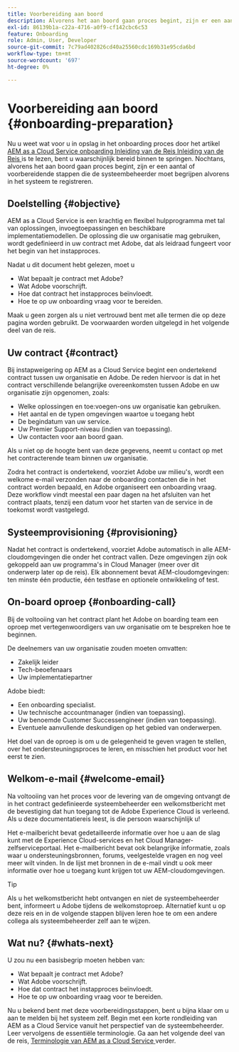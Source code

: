 ```yaml
---
title: Voorbereiding aan boord
description: Alvorens het aan boord gaan proces begint, zijn er een aantal of voorbereidende stappen die de systeembeheerder moet begrijpen alvorens in het systeem te registreren.
exl-id: 86139b1a-c22a-4716-a0f9-cf142cbc6c53
feature: Onboarding
role: Admin, User, Developer
source-git-commit: 7c79ad402826cd40a25560cdc169b31e95cda6bd
workflow-type: tm+mt
source-wordcount: '697'
ht-degree: 0%

---
```


# Voorbereiding aan boord {#onboarding-preparation}

Nu u weet wat voor u in opslag in het onboarding proces door het artikel [ AEM as a Cloud Service onboarding Inleiding van de Reis Inleiding van de Reis ](overview.md) is te lezen, bent u waarschijnlijk bereid binnen te springen. Nochtans, alvorens het aan boord gaan proces begint, zijn er een aantal of voorbereidende stappen die de systeembeheerder moet begrijpen alvorens in het systeem te registreren.

## Doelstelling {#objective}

AEM as a Cloud Service is een krachtig en flexibel hulpprogramma met tal van oplossingen, invoegtoepassingen en beschikbare implementatiemodellen. De oplossing die uw organisatie mag gebruiken, wordt gedefinieerd in uw contract met Adobe, dat als leidraad fungeert voor het begin van het instapproces.

Nadat u dit document hebt gelezen, moet u

* Wat bepaalt je contract met Adobe?
* Wat Adobe voorschrijft.
* Hoe dat contract het instapproces beïnvloedt.
* Hoe te op uw onboarding vraag voor te bereiden.

Maak u geen zorgen als u niet vertrouwd bent met alle termen die op deze pagina worden gebruikt. De voorwaarden worden uitgelegd in het volgende deel van de reis.

<!-- REMOVED VIDEO AS PER CQDOC-23130. VIDEO NEEDS TO BE RECREATED/UPDATED
## Video {#video}

This video summarizes the onboarding process laid out in this journey and is intended as an option overview. All topics in the video are presented in detail within the journey.

>[!VIDEO](https://video.tv.adobe.com/v/336959/?quality=12&learn=on)

-->

## Uw contract {#contract}

Bij instapweigering op AEM as a Cloud Service begint een ondertekend contract tussen uw organisatie en Adobe. De reden hiervoor is dat in het contract verschillende belangrijke overeenkomsten tussen Adobe en uw organisatie zijn opgenomen, zoals:

* Welke oplossingen en toe:voegen-ons uw organisatie kan gebruiken.
* Het aantal en de typen omgevingen waartoe u toegang hebt
* De begindatum van uw service.
* Uw Premier Support-niveau (indien van toepassing).
* Uw contacten voor aan boord gaan.

Als u niet op de hoogte bent van deze gegevens, neemt u contact op met het contracterende team binnen uw organisatie.

Zodra het contract is ondertekend, voorziet Adobe uw milieu&#39;s, wordt een welkome e-mail verzonden naar de onboarding contacten die in het contract worden bepaald, en Adobe organiseert een onboarding vraag. Deze workflow vindt meestal een paar dagen na het afsluiten van het contract plaats, tenzij een datum voor het starten van de service in de toekomst wordt vastgelegd.

## Systeemprovisioning {#provisioning}

Nadat het contract is ondertekend, voorziet Adobe automatisch in alle AEM-cloudomgevingen die onder het contract vallen. Deze omgevingen zijn ook gekoppeld aan uw programma&#39;s in Cloud Manager (meer over dit onderwerp later op de reis). Elk abonnement bevat AEM-cloudomgevingen: ten minste één productie, één testfase en optionele ontwikkeling of test.

## On-board oproep {#onboarding-call}

Bij de voltooiing van het contract plant het Adobe on boarding team een oproep met vertegenwoordigers van uw organisatie om te bespreken hoe te beginnen.

De deelnemers van uw organisatie zouden moeten omvatten:

* Zakelijk leider
* Tech-beoefenaars
* Uw implementatiepartner

Adobe biedt:

* Een onboarding specialist.
* Uw technische accountmanager (indien van toepassing).
* Uw benoemde Customer Successengineer (indien van toepassing).
* Eventuele aanvullende deskundigen op het gebied van onderwerpen.

Het doel van de oproep is om u de gelegenheid te geven vragen te stellen, over het ondersteuningsproces te leren, en misschien het product voor het eerst te zien.

## Welkom-e-mail {#welcome-email}

Na voltooiing van het proces voor de levering van de omgeving ontvangt de in het contract gedefinieerde systeembeheerder een welkomstbericht met de bevestiging dat hun toegang tot de Adobe Experience Cloud is verleend. Als u deze documentatiereis leest, is die persoon waarschijnlijk u!

Het e-mailbericht bevat gedetailleerde informatie over hoe u aan de slag kunt met de Experience Cloud-services en het Cloud Manager-zelfserviceportaal. Het e-mailbericht bevat ook belangrijke informatie, zoals waar u ondersteuningsbronnen, forums, veelgestelde vragen en nog veel meer wilt vinden. In de lijst met bronnen in de e-mail vindt u ook meer informatie over hoe u toegang kunt krijgen tot uw AEM-cloudomgevingen.

>[!TIP]
>
>Als u het welkomstbericht hebt ontvangen en niet de systeembeheerder bent, informeert u Adobe tijdens de welkomstoproep. Alternatief kunt u op deze reis en in de volgende stappen blijven leren hoe te om een andere collega als systeembeheerder zelf aan te wijzen.

## Wat nu? {#whats-next}

U zou nu een basisbegrip moeten hebben van:

* Wat bepaalt je contract met Adobe?
* Wat Adobe voorschrijft.
* Hoe dat contract het instapproces beïnvloedt.
* Hoe te op uw onboarding vraag voor te bereiden.

Nu u bekend bent met deze voorbereidingsstappen, bent u bijna klaar om u aan te melden bij het systeem zelf. Begin met een korte rondleiding van AEM as a Cloud Service vanuit het perspectief van de systeembeheerder. Leer vervolgens de essentiële terminologie. Ga aan het volgende deel van de reis, [ Terminologie van AEM as a Cloud Service ](terminology.md) verder.
